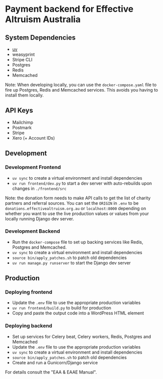 # Payment backend for Effective Altruism Australia

## System Dependencies
* [uv](https://docs.astral.sh/uv)
* weasyprint
* Stripe CLI
* Postgres
* Redis
* Memcached

Note: When developing locally, you can use the `docker-compose.yaml` file to fire up Postgres, Redis and Memcached services. This avoids you having to install them locally.

## API Keys
* Mailchimp
* Postmark
* Stripe
* Xero (+ Account IDs)

## Development

### Development Frontend
* `uv sync` to create a virtual environment and install dependencies
* `uv run frontend/dev.py` to start a dev server with auto-rebuilds upon changes in `./frontend/src`

Note: the donation form needs to make API calls to get the list of charity partners and referral sources. You can set the `ORIGIN` in `.env` to be `donations.effectivealtruism.org.au` or `localhost:8000` depending on whether you want to use the live production values or values from your locally running Django dev server.

### Development Backend
* Run the `docker-compose` file to set up backing services like Redis, Postgres and Memcached.
* `uv sync` to create a virtual environment and install dependencies
* `source bin/apply_patches.sh` to patch old dependencies
* `uv run manage.py runserver` to start the Django dev server

## Production

### Deploying frontend
* Update the `.env` file to use the appropriate production variables
* `uv run frontend/build.py` to build for production
* Copy and paste the output code into a WordPress HTML element

### Deploying backend
* Set up services for Celery beat, Celery workers, Redis, Postgres and Memcached
* Update the `.env` file to use the appropriate production variables
* `uv sync` to create a virtual environment and install dependencies
* `source bin/apply_patches.sh` to patch old dependencies
* Create and run a Gunicorn/Django service

For details consult the "EAA & EAAE Manual".
